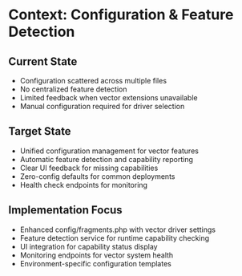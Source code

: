# Context: Configuration & Feature Detection

## Current State
- Configuration scattered across multiple files
- No centralized feature detection
- Limited feedback when vector extensions unavailable
- Manual configuration required for driver selection

## Target State
- Unified configuration management for vector features
- Automatic feature detection and capability reporting
- Clear UI feedback for missing capabilities
- Zero-config defaults for common deployments
- Health check endpoints for monitoring

## Implementation Focus
- Enhanced config/fragments.php with vector driver settings
- Feature detection service for runtime capability checking
- UI integration for capability status display
- Monitoring endpoints for vector system health
- Environment-specific configuration templates
